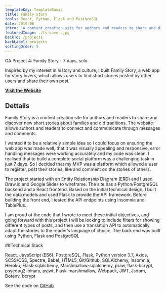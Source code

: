```yaml
---
templateKey: TemplateBasic
title: Family Story
tools: React, Python, Flask and PosthreSQL
date: 2019-08
intro: 'A content creation site for authors and readers to share and discover new short stories about families and old traditions.'
featuredImage: ./fs-cover.jpg
backTo: /projects
backLabel: projects
sortingOrder: 5
---
```


GA Project 4: Family Story - 7 days, solo

Inspired by my interest in history and culture, I built Family Story, a web app for story lovers, which allows users to find short stories posted by other users and share their own post.

**<a href="https://family-story-ga.herokuapp.com" target="_blank">Visit the Website</a>**

## Dettails

Family Story is a content creation site for authors and readers to share and discover new short stories about families and old traditions. The website allows authors and readers to connect and communicate through messages and comments.

I wanted it to be a relatively simple idea so I could focus on ensuring the web app was made well, that it was visually appealing and responsive, error handling messages were working accurately and my code was clean. I realised that to build a complete social platform was a challenging task in just 7 days. So I decided that my MVP was a platform which allowed a user to register, post their stories, like and comment on the stories of others.

The project started with an Entity Relationship Diagram (ERD) and I used Draw.io and Google Slides to wireframe. The site has a Python/PostgreSQL backend and a React frontend. Based on the initial technical design, I built the data models and used Flask to provide the API framework. Before building the front end, I tested the API endpoints using Insomnia and TablePlus.

I am proud of the code that I wrote to meet these initial objectives, and going forward with this project I will be looking to include filters for showing different types of posts, and then use a translation API to automatically adapt the stories to the reader’s language of choice. The back end was built using Python, Flask and PostgreSQL

##Technical Stack

React, JavaScript (ES6), PostgreSQL, Flask, Python version 3.7, Axios, SCSS/CSS, Spectre, Babel, HTML5, Git/Github, SQLAlchemy, Insomnia, Heroku, Flask-sqlalchemy, Marshmallow-sqlalchemy, praw, flask-bcrypt, psycopg2-binary, pyjwt, Flask-marshmallow, Webpack, JWT, Jsdom, Dotenv, bcrypt

See the code on <a href="https://github.com/gaebar/family-story" target="_blank">GitHub</a>
